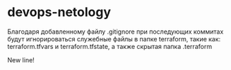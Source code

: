 # devops-netology
Благодаря добавленному файлу .gitignore при последующих коммитах будут игнорироваться служебные файлы в папке terraform, такие как: terraform.tfvars и terraform.tfstate, а также скрытая папка .terraform

New line!
